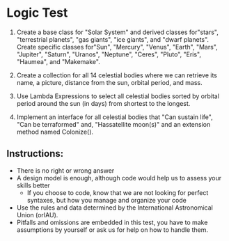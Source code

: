 # Logic Test
1. Create a base class for "Solar System" and derived classes for"stars", "terrestrial planets", "gas giants", "ice giants", and "dwarf planets". Create specific classes for"Sun", "Mercury", "Venus", "Earth", "Mars", "Jupiter", "Saturn", "Uranos", "Neptune", "Ceres", "Pluto", "Eris", "Haumea", and "Makemake".

1. Create a collection for all 14 celestial bodies where we can retrieve its name, a picture, distance from the sun, orbital period, and mass.

1. Use Lambda Expressions to select all celestial bodies sorted by orbital period around the sun (in days) from shortest to the longest.

1. Implement an interface for all celestial bodies that "Can sustain life", "Can be terraformed" and, "Hassatellite moon(s)" and an extension method named Colonize().

## Instructions:
* There is no right or wrong answer
* A design model is enough, although code would help us to assess your skills better
  * If you choose to code, know that we are not looking for perfect syntaxes, but how you manage and organize your code
* Use the rules and data determined by the International Astronomical Union (orIAU).
* Pitfalls and omissions are embedded in this test, you have to make assumptions by yourself or ask us for help on how to handle them.